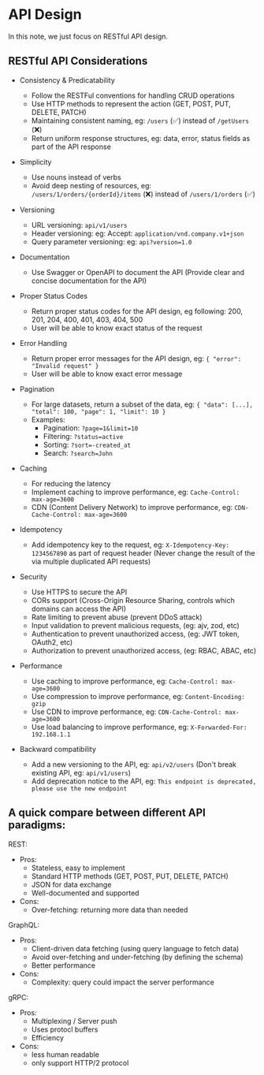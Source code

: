 # API Design

In this note, we just focus on RESTful API design.

## RESTful API Considerations

- Consistency & Predicatability
  - Follow the RESTFul conventions for handling CRUD operations
  - Use HTTP methods to represent the action (GET, POST, PUT, DELETE, PATCH)
  - Maintaining consistent naming, eg: `/users` (✅) instead of `/getUsers` (❌)
  - Return uniform response structures, eg: data, error, status fields as part of the API response

- Simplicity
  - Use nouns instead of verbs
  - Avoid deep nesting of resources, eg: `/users/1/orders/{orderId}/items` (❌) instead of `/users/1/orders` (✅)

- Versioning
  - URL versioning: `api/v1/users`
  - Header versioning: eg: Accept: `application/vnd.company.v1+json`
  - Query parameter versioning: eg: `api?version=1.0`

- Documentation
  - Use Swagger or OpenAPI to document the API (Provide clear and concise documentation for the API)

- Proper Status Codes
  - Return proper status codes for the API design, eg following: 200, 201, 204, 400, 401, 403, 404, 500
  - User will be able to know exact status of the request

- Error Handling
  - Return proper error messages for the API design, eg: `{ "error": "Invalid request" }`
  - User will be able to know exact error message

- Pagination
  - For large datasets, return a subset of the data, eg: `{ "data": [...], "total": 100, "page": 1, "limit": 10 }`
  - Examples:
    - Pagination: `?page=1&limit=10`
    - Filtering: `?status=active`
    - Sorting: `?sort=-created_at`
    - Search: `?search=John`

- Caching
  - For reducing the latency
  - Implement caching to improve performance, eg: `Cache-Control: max-age=3600`
  - CDN (Content Delivery Network) to improve performance, eg: `CDN-Cache-Control: max-age=3600`

- Idempotency
  - Add idempotency key to the request, eg: `X-Idempotency-Key: 1234567890` as part of request header (Never change the result of the via multiple duplicated API requests)

- Security
  - Use HTTPS to secure the API
  - CORs support (Cross-Origin Resource Sharing, controls which domains can access the API)
  - Rate limiting to prevent abuse (prevent DDoS attack)
  - Input validation to prevent malicious requests, (eg: ajv, zod, etc)
  - Authentication to prevent unauthorized access, (eg: JWT token, OAuth2, etc)
  - Authorization to prevent unauthorized access, (eg: RBAC, ABAC, etc)

- Performance
  - Use caching to improve performance, eg: `Cache-Control: max-age=3600`
  - Use compression to improve performance, eg: `Content-Encoding: gzip`
  - Use CDN to improve performance, eg: `CDN-Cache-Control: max-age=3600`
  - Use load balancing to improve performance, eg: `X-Forwarded-For: 192.168.1.1`

- Backward compatibility
  - Add a new versioning to the API, eg: `api/v2/users` (Don't break existing API, eg: `api/v1/users`)
  - Add deprecation notice to the API, eg: `This endpoint is deprecated, please use the new endpoint`


## A quick compare between different API paradigms:

REST:
  - Pros:
    - Stateless, easy to implement
    - Standard HTTP methods (GET, POST, PUT, DELETE, PATCH)
    - JSON for data exchange
    - Well-documented and supported
  - Cons:
    - Over-fetching: returning more data than needed

GraphQL:
  - Pros:
    - Client-driven data fetching (using query language to fetch data)
    - Avoid over-fetching and under-fetching (by defining the schema)
    - Better performance
  - Cons:
    - Complexity: query could impact the server performance

gRPC:
  - Pros:
    - Multiplexing / Server push
    - Uses protocl buffers
    - Efficiency
  - Cons:
    - less human readable
    - only support HTTP/2 protocol
